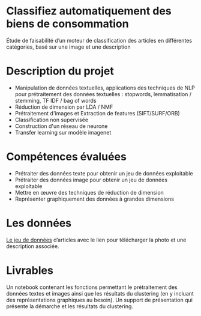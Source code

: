 # Classifiez automatiquement des biens de consommation
Étude de faisabilité d’un moteur de classification des articles en différentes catégories, basé sur une image et une description 

# Description du projet 
* Manipulation de données textuelles, applications des techniques de NLP pour prétraitement des données textuelles : stopwords, lemmatisation / stemming, TF IDF / bag of words
* Réduction de dimension par LDA / NMF
* Prétraitement d'images et Extraction de features (SIFT/SURF/ORB)
* Classification non supervisée
* Construction d'un réseau de neurone
* Transfer learning sur modèle imagenet

# Compétences évaluées
* Prétraiter des données texte pour obtenir un jeu de données exploitable
* Prétraiter des données image pour obtenir un jeu de données exploitable
* Mettre en œuvre des techniques de réduction de dimension
* Représenter graphiquement des données à grandes dimensions

# Les données
[Le jeu de données](https://s3-eu-west-1.amazonaws.com/static.oc-static.com/prod/courses/files/Parcours_data_scientist/Projet+-+Textimage+DAS+V2/Dataset+projet+pre%CC%81traitement+textes+images.zip) d’articles avec le lien pour télécharger la
photo et une description associée.

# Livrables
Un notebook contenant les fonctions permettant le
prétraitement des données textes et images ainsi que les résultats du clustering (en y
incluant des représentations graphiques au besoin).
Un support de présentation qui présente la démarche et les résultats du
clustering.
